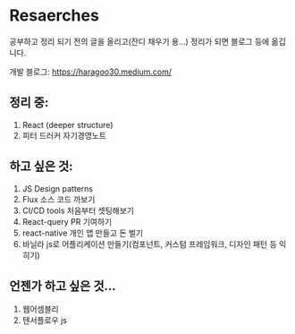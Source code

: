 # Resaerches

공부하고 정리 되기 전의 글을 올리고(잔디 채우기 용...) 정리가 되면 블로그 등에 옮깁니다.

개발 블로그: https://haragoo30.medium.com/

## 정리 중:

1. React (deeper structure)
2. 피터 드러커 자기경영노트

## 하고 싶은 것:

1. JS Design patterns
1. Flux 소스 코드 까보기
1. CI/CD tools 처음부터 셋팅해보기
1. React-query PR 기여하기
1. react-native 개인 앱 만들고 돈 벌기
1. 바닐라 js로 어플리케이션 만들기(컴포넌트, 커스텀 프레임워크, 디자인 패턴 등 익히기)

## 언젠가 하고 싶은 것...

1. 웹어셈블리
2. 텐서플로우 js
